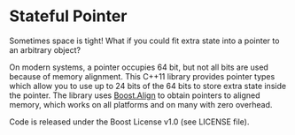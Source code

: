 # Stateful Pointer

Sometimes space is tight! What if you could fit extra state into a pointer to an arbitrary object?

On modern systems, a pointer occupies 64 bit, but not all bits are used because of memory alignment. This C++11 library provides pointer types which allow you to use up to 24 bits of the 64 bits to store extra state inside the pointer. The library uses [Boost.Align](http://www.boost.org/doc/libs/1_65_1/doc/html/align.html) to obtain pointers to aligned memory, which works on all platforms and on many with zero overhead.

Code is released under the Boost License v1.0 (see LICENSE file).
